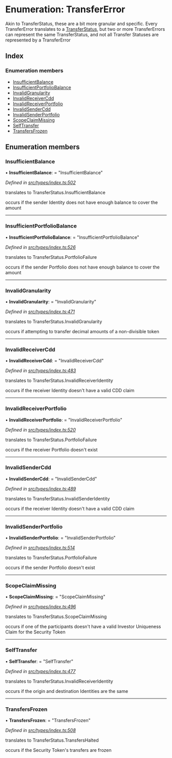 # Enumeration: TransferError

Akin to TransferStatus, these are a bit more granular and specific. Every TransferError translates to
  a [TransferStatus](transferstatus.md), but two or more TransferErrors can represent the same TransferStatus, and
  not all Transfer Statuses are represented by a TransferError

## Index

### Enumeration members

* [InsufficientBalance](transfererror.md#insufficientbalance)
* [InsufficientPortfolioBalance](transfererror.md#insufficientportfoliobalance)
* [InvalidGranularity](transfererror.md#invalidgranularity)
* [InvalidReceiverCdd](transfererror.md#invalidreceivercdd)
* [InvalidReceiverPortfolio](transfererror.md#invalidreceiverportfolio)
* [InvalidSenderCdd](transfererror.md#invalidsendercdd)
* [InvalidSenderPortfolio](transfererror.md#invalidsenderportfolio)
* [ScopeClaimMissing](transfererror.md#scopeclaimmissing)
* [SelfTransfer](transfererror.md#selftransfer)
* [TransfersFrozen](transfererror.md#transfersfrozen)

## Enumeration members

###  InsufficientBalance

• **InsufficientBalance**: = "InsufficientBalance"

*Defined in [src/types/index.ts:502](https://github.com/PolymathNetwork/polymesh-sdk/blob/108d588b/src/types/index.ts#L502)*

translates to TransferStatus.InsufficientBalance

occurs if the sender Identity does not have enough balance to cover the amount

___

###  InsufficientPortfolioBalance

• **InsufficientPortfolioBalance**: = "InsufficientPortfolioBalance"

*Defined in [src/types/index.ts:526](https://github.com/PolymathNetwork/polymesh-sdk/blob/108d588b/src/types/index.ts#L526)*

translates to TransferStatus.PortfolioFailure

occurs if the sender Portfolio does not have enough balance to cover the amount

___

###  InvalidGranularity

• **InvalidGranularity**: = "InvalidGranularity"

*Defined in [src/types/index.ts:471](https://github.com/PolymathNetwork/polymesh-sdk/blob/108d588b/src/types/index.ts#L471)*

translates to TransferStatus.InvalidGranularity

occurs if attempting to transfer decimal amounts of a non-divisible token

___

###  InvalidReceiverCdd

• **InvalidReceiverCdd**: = "InvalidReceiverCdd"

*Defined in [src/types/index.ts:483](https://github.com/PolymathNetwork/polymesh-sdk/blob/108d588b/src/types/index.ts#L483)*

translates to TransferStatus.InvalidReceiverIdentity

occurs if the receiver Identity doesn't have a valid CDD claim

___

###  InvalidReceiverPortfolio

• **InvalidReceiverPortfolio**: = "InvalidReceiverPortfolio"

*Defined in [src/types/index.ts:520](https://github.com/PolymathNetwork/polymesh-sdk/blob/108d588b/src/types/index.ts#L520)*

translates to TransferStatus.PortfolioFailure

occurs if the receiver Portfolio doesn't exist

___

###  InvalidSenderCdd

• **InvalidSenderCdd**: = "InvalidSenderCdd"

*Defined in [src/types/index.ts:489](https://github.com/PolymathNetwork/polymesh-sdk/blob/108d588b/src/types/index.ts#L489)*

translates to TransferStatus.InvalidSenderIdentity

occurs if the receiver Identity doesn't have a valid CDD claim

___

###  InvalidSenderPortfolio

• **InvalidSenderPortfolio**: = "InvalidSenderPortfolio"

*Defined in [src/types/index.ts:514](https://github.com/PolymathNetwork/polymesh-sdk/blob/108d588b/src/types/index.ts#L514)*

translates to TransferStatus.PortfolioFailure

occurs if the sender Portfolio doesn't exist

___

###  ScopeClaimMissing

• **ScopeClaimMissing**: = "ScopeClaimMissing"

*Defined in [src/types/index.ts:496](https://github.com/PolymathNetwork/polymesh-sdk/blob/108d588b/src/types/index.ts#L496)*

translates to TransferStatus.ScopeClaimMissing

occurs if one of the participants doesn't have a valid Investor Uniqueness Claim for
  the Security Token

___

###  SelfTransfer

• **SelfTransfer**: = "SelfTransfer"

*Defined in [src/types/index.ts:477](https://github.com/PolymathNetwork/polymesh-sdk/blob/108d588b/src/types/index.ts#L477)*

translates to TransferStatus.InvalidReceiverIdentity

occurs if the origin and destination Identities are the same

___

###  TransfersFrozen

• **TransfersFrozen**: = "TransfersFrozen"

*Defined in [src/types/index.ts:508](https://github.com/PolymathNetwork/polymesh-sdk/blob/108d588b/src/types/index.ts#L508)*

translates to TransferStatus.TransfersHalted

occurs if the Security Token's transfers are frozen
